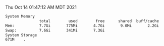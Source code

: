 Thu Oct 14 01:47:12 AM MDT 2021
```bash
System Memory
               total        used        free      shared  buff/cache   available
Mem:           7.7Gi       775Mi       4.7Gi       9.0Mi       2.2Gi       6.5Gi
Swap:          7.6Gi       341Mi       7.3Gi
System Storage
671M	.
```
```bash

